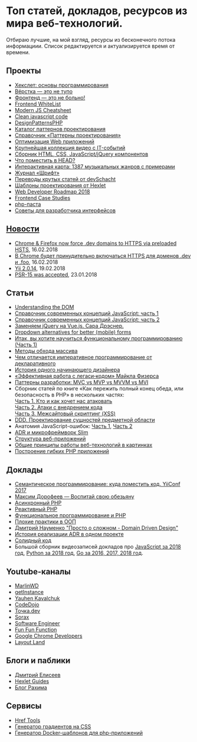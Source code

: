 
<h1>Топ статей, докладов, ресурсов из мира веб-технологий.</h1>
<p>Отбираю лучшие, на мой взгляд, ресурсы из бесконечного потока информациии. Список редактируется и актуализируется время от времени.</p>

<h2>Проекты</h2>
<ul>
  <li><a href="http://code-basics.ru/" target="_blank">Хекслет: основы программирования</a></li>
  <li><a href="http://webmasters.teamdev.com/" target="_blank">Вёрстка — это не тупо</a></li>
  <li><a href="https://bespoyasov.ru/front-not-pain/" target="_blank">Фронтенд — это не больно!</a></li>
  <li><a href="https://github.com/melnik909/frontend-whitelist" target="_blank">Frontend WhiteList</a></li>
  <li><a href="https://mbeaudru.github.io/modern-js-cheatsheet/" target="_blank">Modern JS Cheatsheet</a></li>
  <li><a href="http://amp.gs/1BoQ" target="_blank">Clean javascript code</a></li>
  <li><a href="http://designpatternsphp.readthedocs.io/ru/latest/" target="_blank">DesignPatternsPHP</a></li>
  <li><a href="https://refactoring.guru/ru/design-patterns/catalog" target="_blank">Каталог паттернов проектирования</a></li>
  <li><a href="http://design-pattern.ru/patterns/data-transfer-object.html" target="_blank">Справочник «Паттерны проектирования»</a></li>
  <li><a href="https://ruhighload.com" target="_blank">Оптимизация Web приложений</a></li>
  <li><a href="https://devtube.ru/" target="_blank">Крупнейшая коллекция видео с IT-событий</a></li>
  <li><a href="http://nisnom.com/" target="_blank">Сборник HTML, CSS, JavaScript/jQuery компонентов</a></li>
  <li><a href="https://gethead.info" target="_blank">Что поместить в HEAD?</a></li>
  <li><a href="http://everynoise.com" target="_blank">Интерактивная карта: 1387 музыкальных жанров с примерами</a></li>
  <li><a href="https://typejournal.ru/" target="_blank">Журнал «Шрифт»</a></li>
  <li><a href="https://github.com/devSchacht/translations/" target="_blank">Переводы крутых статей от devSchacht</a></li>
  <li><a href="https://github.com/Hexlet/patterns" target="_blank">Шаблоны проектирования от Hexlet</a></li>
  <li><a href="https://github.com/kamranahmedse/developer-roadmap" target="_blank">Web Developer Roadmap 2018</a></li>
  <li><a href="https://github.com/andrew--r/frontend-case-studies" target="_blank">Frontend Case Studies</a></li>
  <li><a href="https://github.com/codedokode/pasta/blob/master/README.md" target="_blank">php-паста</a></li>
  <li><a href="https://github.com/andrew--r/ui-developer-tips" target="_blank">Советы для разработчика интерфейсов</li>
    
</ul>

<h2>Новости</h2>
<ul>
  <li><a href="https://ma.ttias.be/chrome-force-dev-domains-https-via-preloaded-hsts/" target="_blank">Chrome & Firefox now force .dev domains to HTTPS via preloaded HSTS</a>, 16.02.2018</li>
  <li><a href="https://www.opennet.ru/opennews/art.shtml?num=47258" target="_blank">В Chrome будет принудительно включаться HTTPS для доменов .dev и .foo</a>, 16.02.2018</li>
  <li><a href="https://habrahabr.ru/post/349408/" target="_blank">Yii 2.0.14</a>, 19.02.2018</li>
  <li><a href="https://github.com/php-fig/fig-standards/blob/master/accepted/PSR-15-request-handlers.md" target="_blank">PSR-15 was accepted</a>, 23.01.2018</li>  
  
</ul>

<h2>Статьи</h2>
<ul>
  <li><a href="https://www.digitalocean.com/community/tutorial_series/understanding-the-dom-document-object-model" target="_blank">Understanding the DOM</a></li>
  <li><a href="https://medium.com/devschacht/glossary-of-modern-javascript-concepts-1198b24e8f56" target="_blank">Справочник современных концепций JavaScript: часть 1</a></li>
  <li><a href="https://medium.com/devschacht/%D1%81%D0%BF%D1%80%D0%B0%D0%B2%D0%BE%D1%87%D0%BD%D0%B8%D0%BA-%D1%81%D0%BE%D0%B2%D1%80%D0%B5%D0%BC%D0%B5%D0%BD%D0%BD%D1%8B%D1%85-%D0%BA%D0%BE%D0%BD%D1%86%D0%B5%D0%BF%D1%86%D0%B8%D0%B9-javascript-%D1%87%D0%B0%D1%81%D1%82%D1%8C-2-8ecf07f3f36a" target="_blank">Справочник современных концепций JavaScript: часть 2</a></li>
  <li><a href="https://www.smashingmagazine.com/2018/02/jquery-vue-javascript/" target="_blank">Заменяем jQuery на Vue.js. Сара Дрэснер.</a></li>
  <li><a href="https://medium.com/@kollinz/dropdown-alternatives-for-better-mobile-forms-53e40d641b53" target="_blank">Dropdown alternatives for better (mobile) forms</a></li>
  <li><a href="https://medium.com/devschacht/charles-scalfani-so-you-want-to-be-a-functional-programmer-part-1-6ef98e90d58d" target="_blank">Итак, вы хотите научиться функциональному программированию (Часть 1)</a></li>
  <li><a href="https://medium.com/devschacht/jordan-harband-array-iteration-methods-summarized-52c1e759b9bc" target="_blank">Методы обхода массива</a></li>
  <li><a href="https://habrahabr.ru/post/324688/" target="_blank">Чем отличается императивное программирование от декларативного</a></li>
  <li><a href="http://mosink.ru/blog/all/the-story-of-a-beginner-designer/" target="_blank">История одного начинающего дизайнера</a></li>
  <li><a href="https://bespoyasov.ru/blog/working-effectively-with-legacy-code/" target="_blank">«Эффективная работа с легаси‑кодом» Майкла Физерса</a></li>
  <li><a href="https://habrahabr.ru/post/344184/" target="_blank">Паттерны разработки: MVC vs MVP vs MVVM vs MVI</a></li>
  <li>Сборник статей по книге «Как пережить полный конец обеда, или безопасность в PHP» в нескольких частях:<br>
    <a href="https://habrahabr.ru/company/mailru/blog/310726/" target="_blank">Часть 1. Кто и как хочет нас атаковать</a><br>
    <a href="https://habrahabr.ru/company/mailru/blog/352440/" target="_blank">Часть 2. Атаки с внедрением кода</a><br>
    <a href="https://habrahabr.ru/company/mailru/blog/352442/" target="_blank">Часть 3. Межсайтовый скриптинг (XSS)</a><br>
  </li>
  <li><a href="http://www.elisdn.ru/blog/104/domain-entities-modelling" target="_blank">DDD. Проектирование сущностей предметной области</a></li>
  <li>Анатомия JavaScript-ошибок: <a href="https://blog.bugsnag.com/source-maps/">Часть 1</a>, <a href="https://blog.bugsnag.com/anatomy-of-a-javascript-error">Часть 2</a></li>
  <li><a href="https://slimframework.ru/cookbook/action-domain-responder">ADR и микрофреймворк Slim</a></li>
  <li><a href="http://devacademy.ru/posts/struktura-vieb-prilozhienii/">Структура веб-приложений</a></li>
  <li><a href="https://svyatoslav.biz/education/webtechs_and_webapps_in_pictures/">Общие принципы работы веб-технологий в картинках</a></li>
  <li><a href="https://habr.com/post/327746/">Построение гибких PHP приложений</a></li>
</ul>

<h2>Доклады</h2>
<ul>
  <li><a href="https://www.youtube.com/watch?v=58BpEJAplsM">Семантическое программирование: куда поместить код. YiiConf 2017</a></li>
  <li><a href="https://www.youtube.com/watch?v=DukfcM24tgk&index=20&list=LLvPdIxe9ZhDJyXEWsNVgBcw&t=0s">Максим Дорофеев — Воспитай свою обезьяну</a></li>
  <li><a href="https://www.youtube.com/watch?v=n6Iasl6bx4M&t=0s&list=FLvPdIxe9ZhDJyXEWsNVgBcw&index=14">Асинхронный PHP</a></li>
  <li><a href="https://www.youtube.com/watch?v=39TUy0XiNqQ">Реактивный PHP</a></li>
  <li><a href="https://www.youtube.com/watch?v=ZAxkFJC1wsg">Функциональное программирование и PHP</a></li>
  <li><a href="https://www.youtube.com/watch?v=rrSLvFoEhLI">Плохие практики в ООП</a></li>
  <li><a href="https://www.youtube.com/watch?v=7HXIrEsmlzM">Дмитрий Науменко "Просто о сложном - Domain Driven Design"</a></li>
  <li><a href="https://www.youtube.com/watch?v=8NF7TKWpP_s">История реализации ADR в одном проекте </a></li>
  <li><a href="https://www.youtube.com/watch?v=pu0EXQvoaCc">Солидный код</a></li>
  <li>Большой сборник видеозаписей докладов про 
    <a href="https://github.com/hH39797J/javascript-videos-ru-2018">JavaScript за 2018 год</a>, 
    <a href="https://github.com/hH39797J/python-videos-ru-2018">Python за 2018 год</a>, 
    <a href="https://github.com/hH39797J/golang-videos-ru">Go за 2016, 2017, 2018 год</a>.
  </li>
</ul>

<h2>Youtube-каналы</h2>
<ul>
  <li><a href="https://www.youtube.com/user/ToBeCloser007/featured" target="_blank">MarlinWD</a></li>
  <li><a href="https://www.youtube.com/channel/UCEBHlT_L1ME6e9ixaRPp0wg" target="_blank">getInstance</a></li>
  <li><a href="https://www.youtube.com/channel/UCE9ODjNIkOHrnSdkYWLfYhg/featured" target="_blank">Yauhen Kavalchuk</a></li>
  <li><a href="https://www.youtube.com/channel/UCY10FZglXJ8RL3xB04VpykQ" target="_blank">CodeDojo</a></li>
  <li><a href="https://www.youtube.com/channel/UCzgtMBarT8AvsGc-Y_8Qexw" target="_blank">Точка.dev</a></li>
  <li><a href="https://www.youtube.com/channel/UCdnFX7mzgup9moXG2fULOog" target="_blank">Sorax</a></li>
  <li><a href="https://www.youtube.com/channel/UCe_TcJarfs-HKy3NySy8Kng/featured" target="_blank">Software Engineer</a></li>
  <li><a href="https://www.youtube.com/channel/UCO1cgjhGzsSYb1rsB4bFe4Q" target="_blank">Fun Fun Function</a></li>
  <li><a href="https://www.youtube.com/channel/UCnUYZLuoy1rq1aVMwx4aTzw" target="_blank">Google Chrome Developers</a></li>
  <li><a href="https://www.youtube.com/channel/UC7TizprGknbDalbHplROtag" target="_blank">Layout Land</a></li>
  
</ul>

<h2>Блоги и паблики</h2>
<ul>
  <li><a href="http://www.elisdn.ru/" target="_blank">Дмитрий Елисеев</a></li>
  <li><a href="http://guides.hexlet.io/" target="_blank">Hexlet Guides</a></li>
  <li><a href="https://rakh.im/" target="_blank">Блог Рахима</a></li>
  
</ul>

<h2>Сервисы</h2>
<ul>
  <li><a href="https://hreftools.com/" target="_blank">Href Tools</a></li>
  <li><a href="http://ourownthing.co.uk/gradpad.html?utm_source=twitter.com&utm_medium=social&utm_campaign=krutoy-vizualnyy-generator-gradientov-n&utm_content=16722558" target="_blank">Генератор градиентов на CSS</a></li>
  <li><a href="https://phpdocker.io/generator" target="_blank">Генератор Docker-шаблонов для php-приложений</a></li>
  
</ul>
